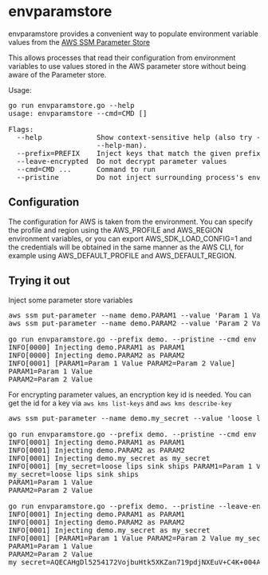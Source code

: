 # envparamstore

envparamstore provides a convenient way to populate environment variable
values from the [AWS SSM Parameter Store](https://aws.amazon.com/ec2/systems-manager/parameter-store/)

This allows processes that read  their configuration from environment variables
to use values stored in the AWS parameter store without being aware of the
Parameter store.

Usage:

<pre>
go run envparamstore.go --help
usage: envparamstore --cmd=CMD [<flags>]

Flags:
  --help             Show context-sensitive help (also try --help-long and
                     --help-man).
  --prefix=PREFIX    Inject keys that match the given prefix
  --leave-encrypted  Do not decrypt parameter values
  --cmd=CMD ...      Command to run
  --pristine         Do not inject surrounding process's environment
</pre>

## Configuration

The configuration for AWS is taken from the environment. You can specify the
profile and region using the AWS\_PROFILE and AWS\_REGION environment
variables, or you can export AWS\_SDK\_LOAD\_CONFIG=1 and the 
credentials will be obtained in the same manner as the AWS CLI, for
example using AWS\_DEFAULT\_PROFILE and AWS\_DEFAULT\_REGION.


## Trying it out

Inject some parameter store variables

<pre>
aws ssm put-parameter --name demo.PARAM1 --value 'Param 1 Value' --type String
aws ssm put-parameter --name demo.PARAM2 --value 'Param 2 Value' --type String

go run envparamstore.go --prefix demo. --pristine --cmd env
INFO[0000] Injecting demo.PARAM1 as PARAM1              
INFO[0000] Injecting demo.PARAM2 as PARAM2              
INFO[0001] [PARAM1=Param 1 Value PARAM2=Param 2 Value]  
PARAM1=Param 1 Value
PARAM2=Param 2 Value
</pre>

For encrypting parameter values, an encryption key id is needed. You can
get the id for a key via `aws kms list-keys` and `aws kms describe-key`

<pre>
aws ssm put-parameter --name demo.my_secret --value 'loose lips sink ships' --type SecureString --key-id <key id>

go run envparamstore.go --prefix demo. --pristine --cmd env
INFO[0001] Injecting demo.PARAM1 as PARAM1              
INFO[0001] Injecting demo.PARAM2 as PARAM2              
INFO[0001] Injecting demo.my_secret as my_secret        
INFO[0001] [my_secret=loose lips sink ships PARAM1=Param 1 Value PARAM2=Param 2 Value] 
my_secret=loose lips sink ships
PARAM1=Param 1 Value
PARAM2=Param 2 Value

go run envparamstore.go --prefix demo. --pristine --leave-encrypted --cmd env
INFO[0001] Injecting demo.PARAM1 as PARAM1              
INFO[0001] Injecting demo.PARAM2 as PARAM2              
INFO[0001] Injecting demo.my_secret as my_secret        
INFO[0001] [PARAM1=Param 1 Value PARAM2=Param 2 Value my_secret=AQECAHgDl5254172VojbuHtk5XKZan719pdjNXEuV+C4K+004AAAAHMwcQYJKoZIhvcNAQcGoGQwYgIBADBdBgkqhkiG9w0BBwEwHgYJYIZIAWUDBAEuMBEEDMx+Ncz907Yf7Dx6eAIBEIAwZkiudD8Thv+yGjFm/jjvWRp/hludgBcLngi5432MTL90JCk5vGkatLkpINFYZSUR] 
PARAM1=Param 1 Value
PARAM2=Param 2 Value
my_secret=AQECAHgDl5254172VojbuHtk5XKZan719pdjNXEuV+C4K+004AAAAHMwcQYJKoZIhvcNAQcGoGQwYgIBADBdBgkqhkiG9w0BBwEwHgYJYIZIAWUDBAEuMBEEDMx+Ncz907Yf7Dx6eAIBEIAwZkiudD8Thv+yGjFm/jjvWRp/hludgBcLngi5432MTL90JCk5vGkatLkpINFYZSUR
</pre>





